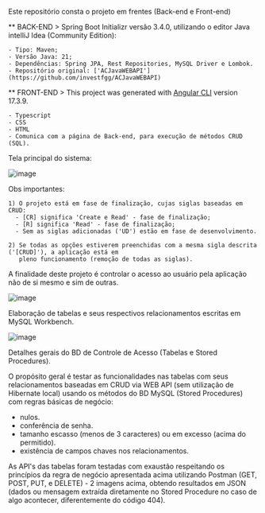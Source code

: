 Este repositório consta o projeto em frentes (Back-end e Front-end)
  
  ** BACK-END > Spring Boot Initializr versão 3.4.0, utilizando o editor Java intelliJ Idea (Community Edition):

    - Tipo: Maven;
    - Versão Java: 21;
    - Dependências: Spring JPA, Rest Repositories, MySQL Driver e Lombok.
    - Repositório original: ['ACJavaWEBAPI'] (https://github.com/investfgg/ACJavaWEBAPI)

  ** FRONT-END > This project was generated with [Angular CLI](https://github.com/angular/angular-cli) version 17.3.9.

    - Typescript
    - CSS
    - HTML
    - Comunica com a página de Back-end, para execução de métodos CRUD (SQL).

Tela principal do sistema:

![image](https://github.com/user-attachments/assets/df1afa71-84e7-47ee-bc24-496924f709aa)

  Obs importantes:

    1) O projeto está em fase de finalização, cujas siglas baseadas em CRUD:
      - [CR] significa 'Create e Read' - fase de finalização;
      - [R] significa 'Read' - fase de finalização;
      - Sem as siglas adicionadas ('UD') estão em fase de desenvolvimento.

    2) Se todas as opções estiverem preenchidas com a mesma sigla descrita ('[CRUD]'), a aplicação está em
       pleno funcionamento (remoção de todas as siglas).

A finalidade deste projeto é controlar o acesso ao usuário pela aplicação não de si mesmo e sim de outras.

![image](https://github.com/user-attachments/assets/05d9b1cf-9708-4afc-8901-1e5b2da65bcb)

Elaboração de tabelas e seus respectivos relacionamentos escritas em MySQL Workbench.

![image](https://github.com/user-attachments/assets/342a8814-6f09-4741-b459-d5b93a1d439a)

Detalhes gerais do BD de Controle de Acesso (Tabelas e Stored Procedures).

O propósito geral é testar as funcionalidades nas tabelas com seus relacionamentos baseadas em CRUD via WEB API (sem utilização de Hibernate local) usando os métodos do BD MySQL (Stored Procedures) com regras básicas de negócio:

  - nulos.
  - conferência de senha.
  - tamanho escasso (menos de 3 caracteres) ou em excesso (acima do permitido).
  - existência de campos chaves nos relacionamentos.

As API's das tabelas foram testadas com exaustão respeitando os princípios da regra de negócio apresentada acima utilizando Postman (GET, POST, PUT, e DELETE) - 2 imagens acima, obtendo resultados em JSON (dados ou mensagem extraída diretamente no Stored Procedure no caso de algo acontecer, diferentemente do código 404).
